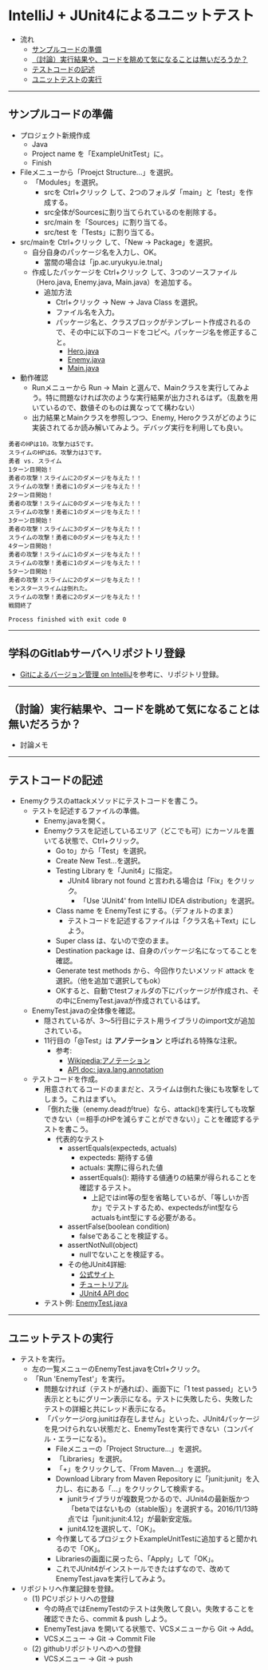 # IntelliJ + JUnit4によるユニットテスト
- 流れ
  - <a href="#pre">サンプルコードの準備</a>
  - <a href="#consider">（討論）実行結果や、コードを眺めて気になることは無いだろうか？</a>
  - <a href="#testcode">テストコードの記述</a>
  - <a href="#testing">ユニットテストの実行</a>

<hr>

## <a name="pre">サンプルコードの準備</a>
- プロジェクト新規作成
  - Java
  - Project name を「ExampleUnitTest」に。
  - Finish
- Fileメニューから「Proejct Structure...」を選択。
  - 「Modules」を選択。
    - srcを Ctrl+クリック して、2つのフォルダ「main」と「test」を作成する。
    - src全体がSourcesに割り当てられているのを削除する。
    - src/main を「Sources」に割り当てる。
    - src/test を「Tests」に割り当てる。
- src/mainを Ctrl+クリック して、「New -> Package」を選択。
  - 自分自身のパッケージ名を入力し、OK。
    - 當間の場合は「jp.ac.uryukyu.ie.tnal」
  - 作成したパッケージを Ctrl+クリック して、3つのソースファイル（Hero.java, Enemy.java, Main.java）を追加する。
    - 追加方法
      - Ctrl+クリック -> New -> Java Class を選択。
      - ファイル名を入力。
      - パッケージ名と、クラスブロックがテンプレート作成されるので、その中に以下のコードをコピペ。パッケージ名を修正すること。
        - [Hero.java](https://github.com/naltoma/ExampleUnitTest/blob/master/src/main/jp/ac/uryukyu/ie/tnal/Hero.java)
        - [Enemy.java](https://github.com/naltoma/ExampleUnitTest/blob/master/src/main/jp/ac/uryukyu/ie/tnal/Enemy.java)
        - [Main.java](https://github.com/naltoma/ExampleUnitTest/blob/master/src/main/jp/ac/uryukyu/ie/tnal/Main.java)
- 動作確認
  - Runメニューから Run -> Main と選んで、Mainクラスを実行してみよう。特に問題なければ次のような実行結果が出力されるはず。（乱数を用いているので、数値そのものは異なってて構わない）
  - 出力結果とMainクラスを参照しつつ、Enemy, Heroクラスがどのように実装されてるか読み解いてみよう。デバッグ実行を利用しても良い。

```
勇者のHPは10。攻撃力は5です。
スライムのHPは6。攻撃力は3です。
勇者 vs. スライム
1ターン目開始！
勇者の攻撃！スライムに2のダメージを与えた！！
スライムの攻撃！勇者に1のダメージを与えた！！
2ターン目開始！
勇者の攻撃！スライムに0のダメージを与えた！！
スライムの攻撃！勇者に1のダメージを与えた！！
3ターン目開始！
勇者の攻撃！スライムに3のダメージを与えた！！
スライムの攻撃！勇者に0のダメージを与えた！！
4ターン目開始！
勇者の攻撃！スライムに1のダメージを与えた！！
スライムの攻撃！勇者に1のダメージを与えた！！
5ターン目開始！
勇者の攻撃！スライムに2のダメージを与えた！！
モンスタースライムは倒れた。
スライムの攻撃！勇者に2のダメージを与えた！！
戦闘終了

Process finished with exit code 0
```

<hr>

## 学科のGitlabサーバへリポジトリ登録
- <a href="https://github.com/naltoma/java_intro/blob/master/IntelliJ%2BGit.md">Gitによるバージョン管理 on IntelliJ</a>を参考に、リポジトリ登録。

<hr>

## <a name="consider">（討論）実行結果や、コードを眺めて気になることは無いだろうか？</a>
- 討論メモ

<hr>

## <a name="testcode">テストコードの記述</a>
- Enemyクラスのattackメソッドにテストコードを書こう。
  - テストを記述するファイルの準備。
    - Enemy.javaを開く。
    - Enemyクラスを記述しているエリア（どこでも可）にカーソルを置いてる状態で、Ctrl+クリック。
      - Go to」から「Test」を選択。
      - Create New Test...を選択。
      - Testing Library を「Junit4」に指定。
        - JUnit4 library not found と言われる場合は「Fix」をクリック。
          - 「Use 'JUnit4' from IntelliJ IDEA distribution」を選択。
      - Class name を EnemyTest にする。（デフォルトのまま）
        - テストコードを記述するファイルは「クラス名＋Text」にしよう。
      - Super class は、ないので空のまま。
      - Destination package は、自身のパッケージ名になってることを確認。
      - Generate test methods から、今回作りたいメソッド attack を選択。（他を追加で選択してもok）
      - OKすると、自動でtestフォルダの下にパッケージが作成され、その中にEnemyTest.javaが作成されているはず。
  - EnemyTest.javaの全体像を確認。
    - 隠されているが、3〜5行目にテスト用ライブラリのimport文が追加されている。
    - 11行目の「@Test」は **アノテーション** と呼ばれる特殊な注釈。
      - 参考:
        - [Wikipedia:アノテーション](https://ja.wikipedia.org/wiki/アノテーション)
        - [API doc: java.lang.annotation](http://docs.oracle.com/javase/8/docs/api/java/lang/annotation/Annotation.html)
  - テストコードを作成。
    - 用意されてるコードのままだと、スライムは倒れた後にも攻撃をしてしまう。これはまずい。
    - 「倒れた後（enemy.deadがtrue）なら、attack()を実行しても攻撃できない（＝相手のHPを減らすことができない）」ことを確認するテストを書こう。
      - 代表的なテスト
        - assertEquals(expecteds, actuals)
          - expecteds: 期待する値
          - actuals: 実際に得られた値
          - assertEquals(): 期待する値通りの結果が得られることを確認するテスト。
            - 上記ではint等の型を省略しているが、「等しいか否か」でテストするため、expectedsがint型ならactualsもint型にする必要がある。
        - assertFalse(boolean condition)
          - falseであることを検証する。
        - assertNotNull(object)
          - nullでないことを検証する。
        - その他JUnit4詳細:
          - [公式サイト](http://junit.org/junit4/)
          - [チュートリアル](https://github.com/junit-team/junit4/wiki/Getting-started)
          - [JUnit4 API doc](http://junit.org/junit4/javadoc/latest/index.html)
    - テスト例: [EnemyTest.java](https://github.com/naltoma/ExampleUnitTest/blob/master/src/test/jp/ac/uryukyu/ie/tnal/EnemyTest.java)

<hr>

## <a name="testing">ユニットテストの実行</a>
- テストを実行。
  - 左の一覧メニューのEnemyTest.javaをCtrl+クリック。
  - 「Run 'EnemyTest'」を実行。
    - 問題なければ（テストが通れば）、画面下に「1 test passed」という表示とともにグリーン表示になる。テストに失敗したら、失敗したテストの詳細と共にレッド表示になる。
    - 「パッケージorg.junitは存在しません」といった、JUnit4パッケージを見つけられない状態だと、EnemyTestを実行できない（コンパイル・エラーになる）。
      - Fileメニューの「Project Structure...」を選択。
      - 「Libraries」を選択。
      - 「+」をクリックして、「From Maven...」を選択。
      - Download Library from Maven Repository に「junit:junit」を入力し、右にある「...」をクリックして検索する。
        - junitライブラリが複数見つかるので、JUnit4の最新版かつ「betaではないもの（stable版）」を選択する。2016/11/13時点では「junit:junit:4.12」が最新安定版。
        - junit4.12を選択して、「OK」。
      - 今作業してるプロジェクトExampleUnitTestに追加すると聞かれるので「OK」。
      - Librariesの画面に戻ったら、「Apply」して「OK」。
      - これでJUnit4がインストールできたはずなので、改めてEnemyTest.javaを実行してみよう。
- リポジトリへ作業記録を登録。
  - (1) PCリポジトリへの登録
    - 今の時点ではEnemyTestのテストは失敗して良い。失敗することを確認できたら、commit & push しよう。
    - EnemyTest.java を開いてる状態で、VCSメニューから Git -> Add。
    - VCSメニュー -> Git -> Commit File
  - (2) githubリポジトリへのへの登録
    - VCSメニュー -> Git -> push
